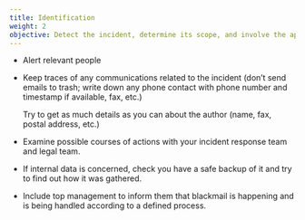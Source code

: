 ```yaml
---
title: Identification
weight: 2
objective: Detect the incident, determine its scope, and involve the appropriate parties.
---
```

- Alert relevant people
- Keep traces of any communications related to the incident (don’t send emails to trash; write down any phone contact with phone number and timestamp if available, fax, etc.)

  Try to get as much details as you can about the author (name, fax, postal address, etc.)
- Examine possible courses of actions with your incident response team and legal team.
- If internal data is concerned, check you have a safe backup of it and try to find out how it was gathered.
- Include top management to inform them that blackmail is happening and is being handled according to a defined process.
